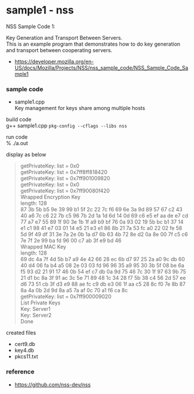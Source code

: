 sample1 - nss
===============

NSS Sample Code 1: <br/>

Key Generation and Transport Between Servers. <br/>
This is an example program that demonstrates how to do key generation and transport between cooperating servers.  <br/>

- https://developer.mozilla.org/en-US/docs/Mozilla/Projects/NSS/nss_sample_code/NSS_Sample_Code_Sample1<br/>

### sample code

 - sample1.cpp <br/>
 Key management for keys share among multiple hosts

build code <br/>
g++ sample1.cpp `pkg-config --cflags --libs nss` <br/>

run code <br/>
% ./a.out <br/>

display as below <br/>
> getPrivateKey: list = 0x0 <br/>
> getPrivateKey: list = 0x7ff8ff818420 <br/>
> getPrivateKey: list = 0x7ff901009820 <br/>
> getPrivateKey: list = 0x0 <br/>
> getPrivateKey: list = 0x7ff90080f420 <br/>
> Wrapped Encryption Key <br/>
> length: 128 <br/>
> 87 3b 5b b5 9e 39 99 b1 5f 2c 22 7c f6 69 6e 3a 9d 89 57 67 c2 43 40 a6 7c c6 22 7b c5 96 7b 2d 1a 1d 6d 14 0d 69 c6 e5 ef aa de e7 cd 77 a7 e7 55 89 1f 90 3e 1b 1f a9 b9 bf 76 0a 93 02 19 5b bc b1 37 14 e1 c1 98 41 e7 03 01 14 e5 21 e3 e1 86 8b 21 7a 53 fc a0 22 02 fe 58 5d 9f 49 df 31 3e 7a 2e 0b 1a d7 6b 63 4b 72 8e d2 0a 8e 00 7f c5 c6 7e 7f 2e 99 ba fd 96 00 c7 ab 3f e9 bd 46  <br/>
> Wrapped MAC Key <br/>
> length: 128 <br/>
> 69 dc 4a 7f 4d 5b b7 a9 4e 42 66 28 ec 6b d7 97 25 2a a0 9c db 60 40 d4 06 fa b4 a5 08 2e 03 03 fd 96 96 35 a9 95 30 3b 5f 08 be 6a f5 93 d2 21 91 17 46 0b 54 ef c7 db 0a 9d 75 46 7c 30 1f 97 63 9b 75 21 d1 bc 8a 3f 91 ac 3c 5e 71 89 48 1c 34 28 f7 5b 38 c4 56 2d 57 ee d6 73 51 cb 3f d3 e9 88 ae fc c9 db e3 06 1f aa c5 28 8c f0 7e 8b 87 8a 4a 0b 2d 9d 8a a5 7a af 0c 70 a1 f6 ca 8c  <br/>
> getPrivateKey: list = 0x7ff900009020 <br/>
> List Private Keys <br/>
> Key: Server1 <br/>
> Key: Server2 <br/>
> Done <br/>

created files <br/>
- cert9.db	<br/>
- key4.db <br/>
- pkcs11.txt <br/>


### reference
- https://github.com/nss-dev/nss


